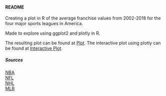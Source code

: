 #### README

Creating a plot in R of the average franchise values from 2002-2018 for the four major sports leagues in America.

Made to explore using ggplot2 and plotly in R.

The resulting plot can be found at [Plot](plot.png). The interactive plot using plotly can be found at [Interactive Plot](graph.html).

##### Sources
[NBA](https://www.statista.com/statistics/193442/average-franchise-value-in-the-nba-since-2000/)  
[NFL](https://www.statista.com/statistics/193435/average-franchise-value-in-the-nfl-since-2000/)  
[NHL](https://www.statista.com/statistics/193443/average-franchise-value-nhl/)  
[MLB](https://www.statista.com/statistics/193441/average-franchise-value-in-mlb-since-2000/)

